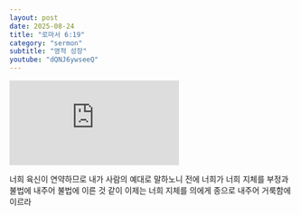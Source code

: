 ```yaml
---
layout: post
date: 2025-08-24
title: "로마서 6:19"
category: "sermon"
subtitle: "영적 성장"
youtube: "dQNJ6ywseeQ"
---
```


<div class="youtube margin-large">
    <iframe src="https://www.youtube.com/embed/dQNJ6ywseeQ" title="YouTube video player" frameborder="0" allow="accelerometer; autoplay; clipboard-write; encrypted-media; gyroscope; picture-in-picture; web-share" allowfullscreen></iframe>
</div>

너희 육신이 연약하므로 내가 사람의 예대로 말하노니 전에 너희가 너희 지체를 부정과 불법에 내주어 불법에 이른 것 같이 이제는 너희 지체를 의에게 종으로 내주어 거룩함에 이르라

